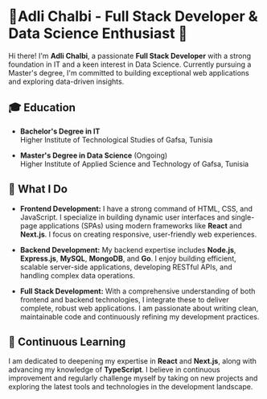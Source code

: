 # 🌟Adli Chalbi - Full Stack Developer & Data Science Enthusiast 🌟

Hi there! I'm **Adli Chalbi**, a passionate **Full Stack Developer** with a strong foundation in IT and a keen interest in Data Science. Currently pursuing a Master's degree, I'm committed to building exceptional web applications and exploring data-driven insights.

## 🎓 Education

- **Bachelor's Degree in IT**  
  Higher Institute of Technological Studies of Gafsa, Tunisia

- **Master's Degree in Data Science** (Ongoing)  
  Higher Institute of Applied Science and Technology of Gafsa, Tunisia

## 🚀 What I Do

- **Frontend Development:** I have a strong command of HTML, CSS, and JavaScript. I specialize in building dynamic user interfaces and single-page applications (SPAs) using modern frameworks like **React** and **Next.js**. I focus on creating responsive, user-friendly web experiences.

- **Backend Development:** My backend expertise includes **Node.js**, **Express.js**, **MySQL**, **MongoDB**, and **Go**. I enjoy building efficient, scalable server-side applications, developing RESTful APIs, and handling complex data operations.

- **Full Stack Development:** With a comprehensive understanding of both frontend and backend technologies, I integrate these to deliver complete, robust web applications. I am passionate about writing clean, maintainable code and continuously refining my development practices.

## 🌱 Continuous Learning

I am dedicated to deepening my expertise in **React** and **Next.js**, along with advancing my knowledge of **TypeScript**. I believe in continuous improvement and regularly challenge myself by taking on new projects and exploring the latest tools and technologies in the development landscape.
